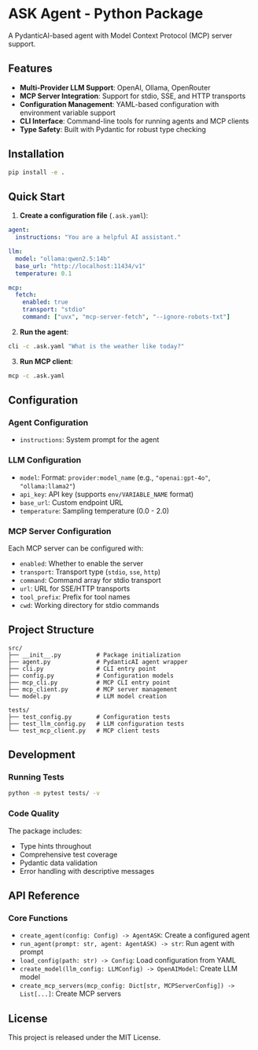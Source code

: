 # ASK Agent - Python Package

A PydanticAI-based agent with Model Context Protocol (MCP) server support.

## Features

- **Multi-Provider LLM Support**: OpenAI, Ollama, OpenRouter
- **MCP Server Integration**: Support for stdio, SSE, and HTTP transports
- **Configuration Management**: YAML-based configuration with environment variable support
- **CLI Interface**: Command-line tools for running agents and MCP clients
- **Type Safety**: Built with Pydantic for robust type checking

## Installation

```bash
pip install -e .
```

## Quick Start

1. **Create a configuration file** (`.ask.yaml`):
```yaml
agent:
  instructions: "You are a helpful AI assistant."

llm:
  model: "ollama:qwen2.5:14b"
  base_url: "http://localhost:11434/v1"
  temperature: 0.1

mcp:
  fetch:
    enabled: true
    transport: "stdio"
    command: ["uvx", "mcp-server-fetch", "--ignore-robots-txt"]
```

2. **Run the agent**:
```bash
cli -c .ask.yaml "What is the weather like today?"
```

3. **Run MCP client**:
```bash
mcp -c .ask.yaml
```

## Configuration

### Agent Configuration
- `instructions`: System prompt for the agent

### LLM Configuration
- `model`: Format: `provider:model_name` (e.g., `"openai:gpt-4o"`, `"ollama:llama2"`)
- `api_key`: API key (supports `env/VARIABLE_NAME` format)
- `base_url`: Custom endpoint URL
- `temperature`: Sampling temperature (0.0 - 2.0)

### MCP Server Configuration
Each MCP server can be configured with:
- `enabled`: Whether to enable the server
- `transport`: Transport type (`stdio`, `sse`, `http`)
- `command`: Command array for stdio transport
- `url`: URL for SSE/HTTP transports
- `tool_prefix`: Prefix for tool names
- `cwd`: Working directory for stdio commands

## Project Structure

```
src/
├── __init__.py          # Package initialization
├── agent.py             # PydanticAI agent wrapper
├── cli.py               # CLI entry point
├── config.py            # Configuration models
├── mcp_cli.py           # MCP CLI entry point  
├── mcp_client.py        # MCP server management
└── model.py             # LLM model creation

tests/
├── test_config.py       # Configuration tests
├── test_llm_config.py   # LLM configuration tests
└── test_mcp_client.py   # MCP client tests
```

## Development

### Running Tests
```bash
python -m pytest tests/ -v
```

### Code Quality
The package includes:
- Type hints throughout
- Comprehensive test coverage
- Pydantic data validation
- Error handling with descriptive messages

## API Reference

### Core Functions

- `create_agent(config: Config) -> AgentASK`: Create a configured agent
- `run_agent(prompt: str, agent: AgentASK) -> str`: Run agent with prompt
- `load_config(path: str) -> Config`: Load configuration from YAML
- `create_model(llm_config: LLMConfig) -> OpenAIModel`: Create LLM model
- `create_mcp_servers(mcp_config: Dict[str, MCPServerConfig]) -> List[...]`: Create MCP servers

## License

This project is released under the MIT License.
